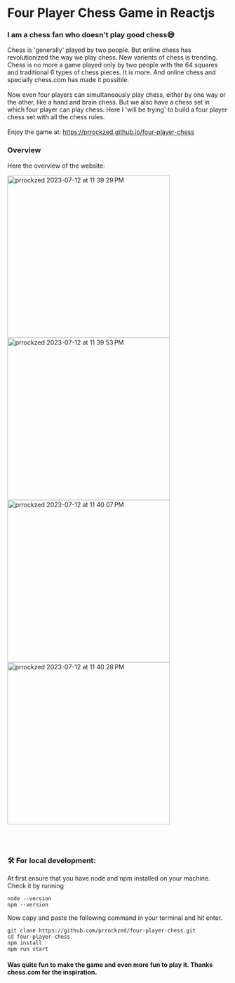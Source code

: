 # Four Player Chess Game in Reactjs


### I am a chess fan who doesn't play good chess😅

Chess is 'generally' played by two people. But online chess has revolutionized the way we play chess. New varients of chess is trending. Chess is no more a game played only by two people with the 64 squares and traditional 6 types of chess pieces. It is more. And online chess and specially chess.com has made it possible.<br>
<br>
Now even four players can simultaneously play chess, either by one way or the other, like a hand and brain chess. But we also have a chess set in which four player can play chess. Here I 'will be trying' to build a four player chess set with all the chess rules.<br>
<br>
Enjoy the game at: https://prrockzed.github.io/four-player-chess

### Overview
Here the overview of the website:

<img width="370" alt="prrockzed 2023-07-12 at 11 39 29 PM" src="https://github.com/prrockzed/four-player-chess/assets/97661506/c94a14bf-bad5-49da-987d-a46793325349">
<img width="370" alt="prrockzed 2023-07-12 at 11 39 53 PM" src="https://github.com/prrockzed/four-player-chess/assets/97661506/0fea0ff4-8f6c-4556-826f-c1beb57a754b">
<img width="370" alt="prrockzed 2023-07-12 at 11 40 07 PM" src="https://github.com/prrockzed/four-player-chess/assets/97661506/2d8ead16-2e24-47b8-b493-4b27c6391180">
<img width="370" alt="prrockzed 2023-07-12 at 11 40 28 PM" src="https://github.com/prrockzed/four-player-chess/assets/97661506/05241131-dfd5-420c-bb9f-526928487c2e">


<br><br>
### 🛠️ For local development:
At first ensure that you have node and npm installed on your machine.<br>
Check it by running 
```
node --version
npm --version
```
Now copy and paste the following command in your terminal and hit enter.
``` 
git clone https://github.com/prrockzed/four-player-chess.git
cd four-player-chess
npm install
npm run start
```

#### Was quite fun to make the game and even more fun to play it. Thanks chess.com for the inspiration.
